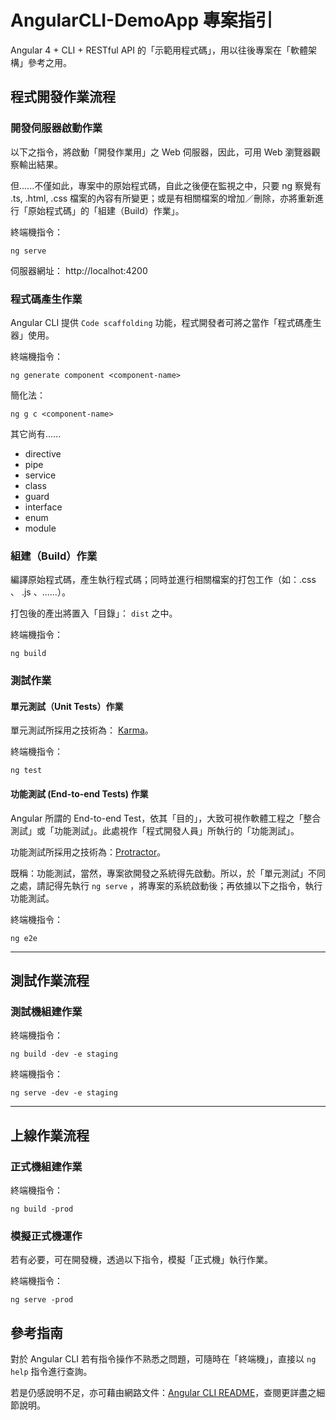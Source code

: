 # AngularCLI-DemoApp 專案指引

Angular 4 + CLI + RESTful API 的「示範用程式碼」，用以往後專案在「軟體架構」參考之用。

## 程式開發作業流程

### 開發伺服器啟動作業

以下之指令，將啟動「開發作業用」之 Web 伺服器，因此，可用 Web 瀏覽器觀察輸出結果。

但......不僅如此，專案中的原始程式碼，自此之後便在監視之中，只要 ng 察覺有 .ts, .html, .css 檔案的內容有所變更；或是有相關檔案的增加／刪除，亦將重新進行「原始程式碼」的「組建（Build）作業」。

終端機指令：
```$xslt
ng serve
```

伺服器網址： http://localhot:4200

### 程式碼產生作業

Angular CLI 提供 `Code scaffolding` 功能，程式開發者可將之當作「程式碼產生器」使用。

終端機指令：
```$xslt
ng generate component <component-name>
```

簡化法：
```$xslt
ng g c <component-name>
```

其它尚有......
  - directive
  - pipe
  - service
  - class 
  - guard
  - interface
  - enum
  - module

### 組建（Build）作業

編譯原始程式碼，產生執行程式碼；同時並進行相關檔案的打包工作（如：.css 、 .js 、......）。

打包後的產出將置入「目錄」： `dist` 之中。

終端機指令：
```$xslt
ng build
```

### 測試作業

#### 單元測試（Unit Tests）作業

單元測試所採用之技術為： [Karma](https://karma-runner.github.io)。

終端機指令：

```$xslt
ng test
```

#### 功能測試 (End-to-end Tests) 作業

Angular 所謂的 End-to-end Test，依其「目的」，大致可視作軟體工程之「整合測試」或「功能測試」。此處視作「程式開發人員」所執行的「功能測試」。

功能測試所採用之技術為：[Protractor](http://www.protractortest.org/)。

既稱：功能測試，當然，專案欲開發之系統得先啟動。所以，於「單元測試」不同之處，請記得先執行 `ng serve` ，將專案的系統啟動後；再依據以下之指令，執行功能測試。

終端機指令：
```$xslt
ng e2e
```


---

## 測試作業流程

### 測試機組建作業

終端機指令：
```$xslt
ng build -dev -e staging
```

終端機指令：
```$xslt
ng serve -dev -e staging
```

---

## 上線作業流程

### 正式機組建作業

終端機指令：
```$xslt
ng build -prod
```

### 模擬正式機運作

若有必要，可在開發機，透過以下指令，模擬「正式機」執行作業。

終端機指令：
```$xslt
ng serve -prod
```

## 參考指南

對於 Angular CLI 若有指令操作不熟悉之問題，可隨時在「終端機」，直接以 `ng help` 指令進行查詢。

若是仍感說明不足，亦可藉由網路文件：[Angular CLI README](https://github.com/angular/angular-cli/blob/master/README.md)，查閱更詳盡之細節說明。
